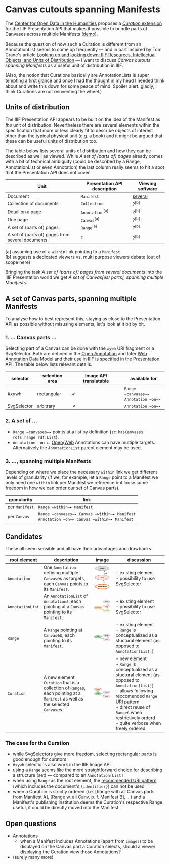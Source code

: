 # Canvas cutouts spanning Manifests

The [Center for Open Data in the Humanities](http://codh.rois.ac.jp/) proposes a [*Curation* extension](http://codh.rois.ac.jp/iiif/curation/) for the IIIF Presentation API that makes it possible to bundle parts of Canvases across multiple Manifests ([demo](http://codh.rois.ac.jp/iiif/iiif-curation-viewer/index.html?curation=/software/iiif-curation-viewer/sample/curation.json&pos=8&lang=en)).

Because the question of how such a Curation is different from an AnnotationList seems to come up frequently ― and in part inspired by Tom Crane's article [Looking up and looking down: IIIF Resources, Intellectual Objects, and Units of Distribution](http://resources.digirati.com/iiif/an-introduction-to-iiif/looking-up-and-down.html) ― I want to discuss *Canvas cutouts spanning Manifests* as a useful unit of distribution in IIIF.

(Also, the notion that Curations basically are AnnotationLists is super tempting a first glance and once I had the thought in my head I needed think about and write this down for some peace of mind. Spoiler alert: gladly, I think Curations are not reinventing the wheel.)

## Units of distribution

The IIIF Presentation API appears to be built on the idea of the Manifest as *the* unit of distribution. Nevertheless there are several elements within the specification that more or less clearly fit to describe objects of interest other than the typical physical unit (e.g. a book) and it might be argued that these can be useful units of distribution too.

The table below lists several units of distribution and how they can be described as well as viewed. While *A set of (parts of) pages* already comes with a bit of technical ambiguity (could be described by a Range, AnnotationList or even Annotation) the last column really seems to hit a spot that the Presentation API does not cover.

| Unit | Presentation API description | Viewing software |
| ---- | --------------------------------- | ---------------- |
| Document | `Manifest` | [several](https://github.com/IIIF/awesome-iiif#image-viewers) |
| Collection of documents | `Collection` | ?<sup>[b]</sup> |
| Detail on a page | `Annotation`<sup>[a]</sup> | ?<sup>[b]</sup> |
| One page | `Canvas`<sup>[a]</sup> | ?<sup>[b]</sup> |
| A set of (parts of) pages | `Range`<sup>[a]</sup> | ?<sup>[b]</sup> |
| A set of (parts of) pages from several documents | `?` | ?<sup>[b]</sup> |

[a] assuming use of a `within` link pointing to a `Manifest`  
[b] suggests a dedicated viewers vs. multi purpose viewers debate (out of scope here)

Bringing the task *A set of (parts of) pages from several documents* into the IIIF Presentation world we get *A set of Canvas[es/ parts], spanning multiple Manifests*.

## A set of Canvas parts, spanning multiple Manifests

To analyse how to best represent this, staying as close to the Presentation API as possible without misusing elements, let's look at it bit by bit.

### 1. ... Canvas parts ...

Selecting part of a Canvas can be done with the `xywh` URI fragment or a SvgSelector. Both are defined in the [Open Annotation](http://www.openannotation.org/spec/core) and later [Web Annotation](https://www.w3.org/TR/annotation-model) Data Model and their use in IIIF is specified in the Presentation API. The table below lists relevant details.

| selector | selection area | Image API translatable | available for |
| -------- | -------------- | ---------------------- | -------------- |
| \#xywh | rectangular | ✔ | `Range ―canvases―▸`<br>`Annotation ―on―▸` |
| SvgSelector | arbitrary | ✗ | `Annotation ―on―▸` |

### 2. A set of ...

* `Range ―canvases―▸` points at a list by definition (`sc:hasCanvases rdfs:range rdf:List`).
* `Annotation ―on―▸`: [Open](http://www.openannotation.org/spec/core/core.html#BodyTarget)/[Web](https://www.w3.org/TR/annotation-model/#web-annotation-principles) Annotations can have multiple targets. Alternatively the `AnnotationList` parent element may be used.


### 3. ..., spanning multiple Manifests

Depending on where we place the necessary `within` link we get different levels of granularity (if we, for example, let a `Range` point to a Manifest we only need one `within` link per Manifest we reference but loose some freedom in how we can order our set of Canvas parts).

| granularity | link |
| ----------- | ---- |
| per `Manifest` | `Range ―within―▸ Manifest` |
| per `Canvas` | `Range ―canvases―▸ Canvas ―within―▸ Manifest`<br>`Annotation ―on―▸ Canvas ―within―▸ Manifest` |

## Candidates

These all seem sensible and all have their advantages and drawbacks.

| root element | description | image | discussion |
| ------------ | ----------- | ----- | ---------- |
| `Annotation` | One `Annotation` defining multiple `Canvas`es as targets, each `Canvas` points to its `Manifest`. | ![](./img/curations_and_annotations_variants_mini_A.png) | - existing element<br>- possibility to use SvgSelector |
| `AnnotationList` | An `AnnotationList` of `Annotation`s, each pointing at a `Canvas` pointing to its `Manifest`. | ![](./img/curations_and_annotations_variants_mini_AL.png) | - existing element<br>- possibility to use SvgSelector |
| `Range` | A `Range` pointing at `Canvas`es, each pointing to its `Manifest`. | ![](./img/curations_and_annotations_variants_mini_R.png) | - existing element<br>- `Range` is conceptualized as a stuctural element (as opposed to `Annotation[List]`) |
| `Curation` | A new element `Curation` that is a collection of `Range`s, each pointing at a `Manifest` as well as the selected `Canvas`es. | ![](./img/curations_and_annotations_variants_mini_C.png) | - new element<br>- `Range` is conceptualized as a stuctural element (as opposed to `Annotation[List]`)<br>- allows following reccomended `Range` URI pattern<br>- direct reuse of `Range`s when restrictively orderd<br>- quite verbose when freely ordered |

### The case for the Curation

* while SvgSelectors give more freedom, selecting rectangular parts is good enough for curators
* `#xywh` selections also work in the IIIF Image API
* using a `Range` seems like the more straightforward choice for describing a structure (set) ― compared to an `Annotation[List]`
* when using `Range` as the root element, the [recommended URI pattern](http://iiif.io/api/presentation/2.1/#range) (which includes the document's `{identifier}`) can not be used
* when a Curation is strictly ordered (i.e. [Range with all Canvas parts from Manifest A], [Range w. all Canv. p. f. Manifest B], ...) and a Manifest's publishing institution deems the Curation's respective Range useful, it could be directly moved into the Manifest

## Open questions

* Annotations
    * when a Manifest includes Annotations (apart from `images`) to be displayed on the Canvas part a Curation selects, should a viewer displaying the Curation view those Annotations?
* (surely many more)
